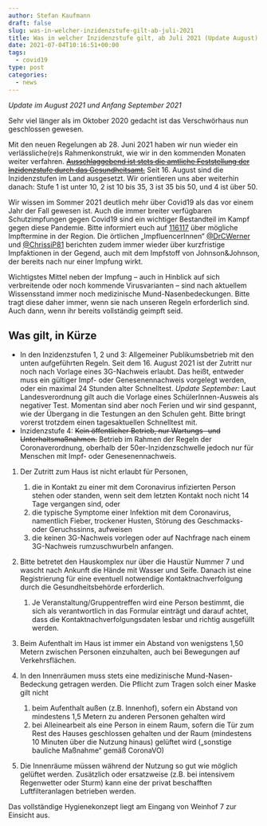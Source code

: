 ```yaml
---
author: Stefan Kaufmann
draft: false
slug: was-in-welcher-inzidenzstufe-gilt-ab-juli-2021
title: Was in welcher Inzidenzstufe gilt, ab Juli 2021 (Update August)
date: 2021-07-04T10:16:51+00:00
tags:
  - covid19
type: post
categories:
  - news
---
```

 *Update im August 2021 und Anfang September 2021*

Sehr viel länger als im Oktober 2020 gedacht ist das Verschwörhaus nun geschlossen gewesen.

Mit den neuen Regelungen ab 28. Juni 2021 haben wir nun wieder ein verlässliche(re)s Rahmenkonstrukt, wie wir in den kommenden Monaten weiter verfahren. ~~[Ausschlaggebend ist stets die amtliche Feststellung der Inzidenzstufe durch das Gesundheitsamt.](https://www.ulm.de/leben-in-ulm/gesundheit/corona/regeln)~~ Seit 16. August sind die Inzidenzstufen im Land ausgesetzt. Wir orientieren uns aber weiterhin danach: Stufe 1 ist unter 10, 2 ist 10 bis 35, 3 ist 35 bis 50, und 4 ist über 50.

Wir wissen im Sommer 2021 deutlich mehr über Covid19 als das vor einem Jahr der Fall gewesen ist. Auch die immer breiter verfügbaren Schutzimpfungen gegen Covid19 sind ein wichtiger Bestandteil im Kampf gegen diese Pandemie. Bitte informiert euch auf [116117](https://www.impfterminservice.de/impftermine) über mögliche Impftermine in der Region. Die örtlichen „ImpfluencerInnen“ [@DrCWerner](https://twitter.com/DrCWerner) und [@ChrissiP81](https://twitter.com/Chrissip81) berichten zudem immer wieder über kurzfristige Impfaktionen in der Gegend, auch mit dem Impfstoff von Johnson&Johnson, der bereits nach nur einer Impfung wirkt.

Wichtigstes Mittel neben der Impfung – auch in Hinblick auf sich verbreitende oder noch kommende Virusvarianten – sind nach aktuellem Wissensstand immer noch medizinische Mund-Nasenbedeckungen. Bitte tragt diese daher immer, wenn sie nach unseren Regeln erforderlich sind. Auch dann, wenn ihr bereits vollständig geimpft seid.

## Was gilt, in Kürze

* In den Inzidenzstufen 1, 2 und 3: Allgemeiner Publikumsbetrieb mit den unten aufgeführten Regeln. Seit dem 16. August 2021 ist der Zutritt nur noch nach Vorlage eines 3G-Nachweis erlaubt. Das heißt, entweder muss ein gültiger Impf- oder Genesenennachweis vorgelegt werden, oder ein maximal 24 Stunden alter Schnelltest. _Update September:_ Laut Landesverordnung gilt auch die Vorlage eines SchülerInnen-Ausweis als negativer Test. Momentan sind aber noch Ferien und wir sind gespannt, wie der Übergang in die Testungen an den Schulen geht. Bitte bringt vorerst trotzdem einen tagesaktuellen Schnelltest mit.
* Inzidenzstufe 4: ~~Kein öffentlicher Betrieb, nur Wartungs- und Unterhaltsmaßnahmen.~~ Betrieb im Rahmen der Regeln der Coronaverordnung, oberhalb der 50er-Inzidenzschwelle jedoch nur für Menschen mit Impf- oder Genesenennachweis.

1. Der Zutritt zum Haus ist nicht erlaubt für Personen, 

   1. die in Kontakt zu einer mit dem Coronavirus infizierten Person stehen oder standen, wenn seit dem letzten Kontakt noch nicht 14 Tage vergangen sind, oder
   2. die typische Symptome einer Infektion mit dem Coronavirus, namentlich Fieber, trockener Husten, Störung des Geschmacks- oder Geruchssinns, aufweisen
   3. die keinen 3G-Nachweis vorlegen oder auf Nachfrage nach einem 3G-Nachweis rumzuschwurbeln anfangen.
2. Bitte betretet den Hauskomplex nur über die Haustür Nummer 7 und wascht nach Ankunft die Hände mit Wasser und Seife. Danach ist eine Registrierung für eine eventuell notwendige Kontaktnachverfolgung durch die Gesundheitsbehörde erforderlich. 

   1. Je Veranstaltung/Gruppentreffen wird eine Person bestimmt, die sich als verantwortlich in das Formular einträgt und darauf achtet, dass die Kontaktnachverfolgungsdaten lesbar und richtig ausgefüllt werden.
3. Beim Aufenthalt im Haus ist immer ein Abstand von wenigstens 1,50 Metern zwischen Personen einzuhalten, auch bei Bewegungen auf Verkehrsflächen.
4. In den Innenräumen muss stets eine medizinische Mund-Nasen-Bedeckung getragen werden. Die Pflicht zum Tragen solch einer Maske gilt nicht 

   1. beim Aufenthalt außen (z.B. Innenhof), sofern ein Abstand von mindestens 1,5 Metern zu anderen Personen gehalten wird
   2. bei Alleinearbeit als eine Person in einem Raum, sofern die Tür zum Rest des Hauses geschlossen gehalten und der Raum (mindestens 10 Minuten über die Nutzung hinaus) gelüftet wird („sonstige bauliche Maßnahme“ gemäß CoronaVO)
5. Die Innenräume müssen während der Nutzung so gut wie möglich gelüftet werden. Zusätzlich oder ersatzweise (z.B. bei intensivem Regenwetter oder Sturm) kann eine der privat beschafften Luftfilteranlagen betrieben werden.

Das vollständige Hygienekonzept liegt am Eingang von Weinhof 7 zur Einsicht aus.
